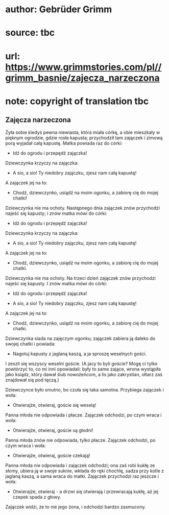 # author: Gebrüder Grimm
# source: tbc
# url: https://www.grimmstories.com/pl//grimm_basnie/zajecza_narzeczona
# note: copyright of translation tbc

## Zajęcza narzeczona 

Żyła sobie kiedyś pewna niewiasta, która miała córkę, a obie mieszkały w
pięknym ogrodzie, gdzie rosła kapusta; przychodził tam zajączek i zimową
porą wyjadał całą kapustę. Matka powiada raz do córki:

- Idź do ogrodu i przepędź zajączka!

Dziewczynka krzyczy na zajączka:

- A sio, a sio! Ty niedobry zajączku, zjesz nam całą kapustę!

A zajączek jej na to:

- Chodź, dziewczynko, usiądź na moim ogonku, a zabiorę cię do mojej
chatki!

Dziewczynka nie ma ochoty. Następnego dnia zajączek znów przychodzi
najeść się kapusty; i znów matka mówi do córki:

- Idź do ogrodu i przepędź zajączka!

Dziewczynka krzyczy na zajączka:

- A sio, a sio! Ty niedobry zajączku, zjesz nam całą kapustę!

A zajączek jej na to:

- Chodź, dziewczynko, usiądź na moim ogonku, a zabiorę cię do mojej
chatki.

Dziewczynka nie ma ochoty. Na trzeci dzień zajączek znów przychodzi
najeść się kapusty. I znów matka mówi do córki:

- Idź do ogrodu i przepędź zajączka!

- A sio, a sio! Ty niedobry zajączku, zjesz nam całą kapustę!

A zajączek jej na to:

- Chodź, dziewczynko, usiądź na moim ogonku, a zabiorę cię do mojej
chatki.

Dziewczynka siada na zajęczym ogonku; zajączek zabiera ją daleko do
swojej chatki i powiada:

- Nagotuj kapusty z jaglaną kaszą, a ja sproszę weselnych gości.

I zeszli się wszyscy weselni goście. (A jacy to byli goście? Mogę ci
tylko powtórzyć to, co mi inni opowiadali: były to same zające, wrona
wystąpiła jako ksiądz, który dawał ślub nowożeńcom, a lis jako
zakrystian, ołtarz zaś znajdował się pod tęczą.)

Dziewczynce było smutno, bo czuła się taka samotna. Przybiega zajączek i
woła:

- Otwierajże, otwieraj, goście się weselą!

Panna młoda nie odpowiada i płacze. Zajączek odchodzi, po czym wraca i
woła:

- Otwierajże, otwieraj, goście są głodni!

Panna młoda znów nie odpowiada, tylko płacze. Zajączek odchodzi, po czym
wraca i woła:

- Otwierajże, otwieraj, goście czekają!

Panna młoda nie odpowiada i zajączek odchodzi; ona zaś robi kukłę ze
słomy, ubiera ją w swoje suknie, wkłada do ręki chochlę, sadza przy
kotle z jaglaną kaszą, a sama wraca do matki. Zajączek przychodzi raz
jeszcze i woła:

- Otwierajże, otwieraj - a drzwi się otwierają i przewracają kukłę, aż
jej czepek spada z głowy.

Zajączek widzi, że to nie jego żona, i odchodzi bardzo zasmucony.
